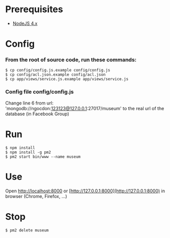# Prerequisites

- [NodeJS 4.x](https://nodejs.org/en/download/)

# Config

### From the root of source code, run these commands:

	$ cp config/config.js.example config/config.js
	$ cp config/acl.json.example config/acl.json
	$ cp app/views/service.js.example app/views/service.js


### Config file config/config.js
Change line 6 from url: 'mongodb://ngocdon:123123@127.0.0.1:27017/museum' to the real url of the database (in Facebook Group)

# Run

	$ npm install
	$ npm install -g pm2
	$ pm2 start bin/www --name museum

# Use

Open [http://localhost:8000](http://localhost:8000) or [http://127.0.0.1:8000](http://127.0.0.1:8000) in browser (Chrome, Firefox, ...)

# Stop
	$ pm2 delete museum